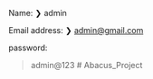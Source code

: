 Name:
❯ admin

Email address:
❯ admin@gmail.com

password:

> admin@123
#   A b a c u s _ P r o j e c t  
 